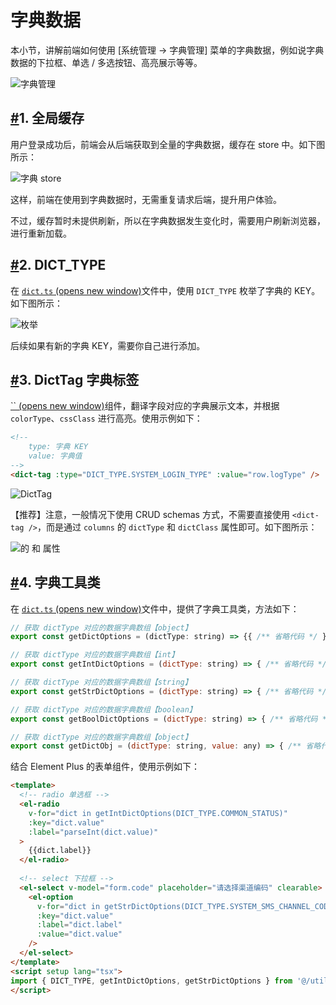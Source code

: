 # 字典数据

本小节，讲解前端如何使用 [系统管理 -> 字典管理] 菜单的字典数据，例如说字典数据的下拉框、单选 / 多选按钮、高亮展示等等。

![字典管理](https://doc.iocoder.cn/img/Vue3/%E5%AD%97%E5%85%B8%E6%95%B0%E6%8D%AE/01.png)

## [#](https://doc.iocoder.cn/vue3/dict/#_1-全局缓存)1. 全局缓存

用户登录成功后，前端会从后端获取到全量的字典数据，缓存在 store 中。如下图所示：

![字典 store](https://doc.iocoder.cn/img/Vue3/%E5%AD%97%E5%85%B8%E6%95%B0%E6%8D%AE/02.png)

这样，前端在使用到字典数据时，无需重复请求后端，提升用户体验。

不过，缓存暂时未提供刷新，所以在字典数据发生变化时，需要用户刷新浏览器，进行重新加载。

## [#](https://doc.iocoder.cn/vue3/dict/#_2-dict-type)2. DICT_TYPE

在 [`dict.ts` (opens new window)](https://github.com/yudaocode/yudao-ui-admin-vue3/blob/master/src/utils/dict.ts#L73-L125)文件中，使用 `DICT_TYPE` 枚举了字典的 KEY。如下图所示：

![ 枚举](https://doc.iocoder.cn/img/Vue3/%E5%AD%97%E5%85%B8%E6%95%B0%E6%8D%AE/03.png)

后续如果有新的字典 KEY，需要你自己进行添加。

## [#](https://doc.iocoder.cn/vue3/dict/#_3-dicttag-字典标签)3. DictTag 字典标签

[`` (opens new window)](https://github.com/yudaocode/yudao-ui-admin-vue3/blob/master/src/components/DictTag/index.ts)组件，翻译字段对应的字典展示文本，并根据 `colorType`、`cssClass` 进行高亮。使用示例如下：

```html
<!--
    type: 字典 KEY
    value: 字典值
-->
<dict-tag :type="DICT_TYPE.SYSTEM_LOGIN_TYPE" :value="row.logType" />
```

![DictTag](https://doc.iocoder.cn/img/Vue3/%E5%AD%97%E5%85%B8%E6%95%B0%E6%8D%AE/04.png)

【推荐】注意，一般情况下使用 CRUD schemas 方式，不需要直接使用 `<dict-tag />`，而是通过 `columns` 的 `dictType` 和 `dictClass` 属性即可。如下图所示：

![ 的  和  属性](https://doc.iocoder.cn/img/Vue3/%E5%AD%97%E5%85%B8%E6%95%B0%E6%8D%AE/04-a.png)

## [#](https://doc.iocoder.cn/vue3/dict/#_4-字典工具类)4. 字典工具类

在 [`dict.ts` (opens new window)](https://github.com/yudaocode/yudao-ui-admin-vue3/blob/master/src/utils/dict.ts#L23-L71)文件中，提供了字典工具类，方法如下：

```js
// 获取 dictType 对应的数据字典数组【object】
export const getDictOptions = (dictType: string) => {{ /** 省略代码 */ }

// 获取 dictType 对应的数据字典数组【int】
export const getIntDictOptions = (dictType: string) => { /** 省略代码 */ }

// 获取 dictType 对应的数据字典数组【string】
export const getStrDictOptions = (dictType: string) => { /** 省略代码 */ }

// 获取 dictType 对应的数据字典数组【boolean】
export const getBoolDictOptions = (dictType: string) => { /** 省略代码 */ }

// 获取 dictType 对应的数据字典数组【object】
export const getDictObj = (dictType: string, value: any) => { /** 省略代码 */ }
```

结合 Element Plus 的表单组件，使用示例如下：

```html
<template>
  <!-- radio 单选框 -->
  <el-radio 
    v-for="dict in getIntDictOptions(DICT_TYPE.COMMON_STATUS)"
    :key="dict.value" 
    :label="parseInt(dict.value)"
  >
    {{dict.label}}
  </el-radio>
    
  <!-- select 下拉框 -->
  <el-select v-model="form.code" placeholder="请选择渠道编码" clearable>
    <el-option 
      v-for="dict in getStrDictOptions(DICT_TYPE.SYSTEM_SMS_CHANNEL_CODE)"
      :key="dict.value" 
      :label="dict.label" 
      :value="dict.value"
    />
  </el-select>
</template>
<script setup lang="tsx">
import { DICT_TYPE, getIntDictOptions, getStrDictOptions } from '@/utils/dict'
</script>
```